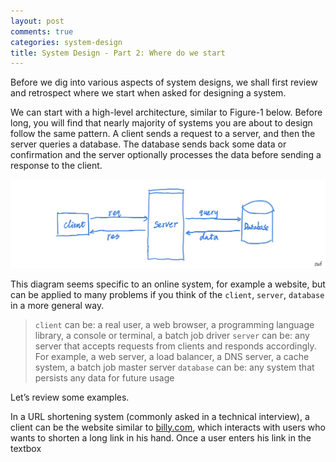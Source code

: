 ```yaml
---
layout: post
comments: true
categories: system-design
title: System Design - Part 2: Where do we start
---
```

Before we dig into various aspects of system designs, we shall first review and retrospect where we start when asked for designing a system. 

We can start with a high-level architecture, similar to Figure-1 below. Before long, you will find that nearly majority of systems you are about to design follow the same pattern. A client sends a request to a server, and then the server queries a database. The database sends back some data or confirmation and the server optionally processes the data before sending a response to the client. 

![A Simple System Design to Start](assets/5DE69707-4217-43FB-A7DF-C9ED96E0A99E.jpeg)

This diagram seems specific to an online system, for example a website, but can be applied to many problems if you think of the `client`, `server`, `database` in a more general way. 

> `client` can be: a real user, a web browser, a programming language library, a console or terminal, a batch job driver
> `server` can be: any server that accepts requests from clients and responds accordingly. For example, a web server, a load balancer, a DNS server, a cache system, a batch job master server
> `database` can be: any system that persists any data for future usage

Let’s review some examples.

In a URL shortening system (commonly asked in a technical interview), a client can be the website similar to [billy.com](https://billy.com), which interacts with users who wants to shorten a long link in his hand. Once a user enters his link in the textbox
<!--stackedit_data:
eyJoaXN0b3J5IjpbLTIwMjUxMzYxNDUsLTYyMjc4NTgyMiwyMD
UzNjY5NDI5LDUxNjcyNzYwNSwtNDQ3NTAwMjEyLC0xMDg1ODI2
MTUsLTEwODU4MjYxNSwtNjg1OTI0NjM3XX0=
-->